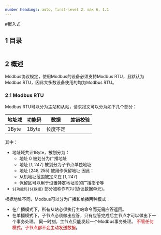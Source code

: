 ```yaml
---
number headings: auto, first-level 2, max 6, 1.1
---
```

#嵌入式 

## 1 目录

```toc
```

## 2 概述


Modbus协议规定，使用Modbus的设备必须支持Modbus RTU，且默认为Modbus RTU，因此大多数设备使用的均为Modbus RTU。


### 2.1 Modbus RTU

Modbus RTU可以分为主站和从站，请求报文可以分为如下几个部分：

| 地址域   | 功能码   | 数据   | 差错校验 |
| ----- | ----- | ---- | ---- |
| 1Byte | 1Byte | 长度不定 |      |
其中：
- 地址域共计1Byte，被划分为：
	- 地址 $0$ 被划分为广播地址
	- 地址 $[1, 247]$ 被划分为子节点单独地址
	- 地址 $[248, 255]$ 被用作保留地址
	因此：
	- 从机地址范围被定义在 $[1, 247]$ 
	- 保留区可以用于设置特定地址段的广播指令等
- `${功能码}${数据}` 部分被称作PDU(协议数据单元)，




根据地址不同，Modbus可以分为广播和单播两种模式：
- 在广播模式下，所有从站必须执行主站命令而无需应答返回。
- 在单播模式下，子节点必须做出应答，只有应答完成后主节点才可以做出下一个事务处理。
同一时刻，主节点只能发起一个Modbus事务处理。
<font color="#c00000">不管任何模式，子节点都不会主动发送数据</font>。




